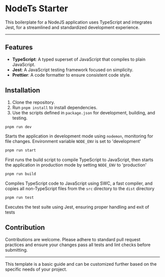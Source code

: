 # NodeTs Starter

This boilerplate for a NodeJS application uses TypeScript and integrates Jest, for a streamlined and standardized development experience.

---

## Features

- **TypeScript**: A typed superset of JavaScript that compiles to plain JavaScript.
- **Jest**: A JavaScript testing framework focused on simplicity.
- **Prettier**: A code formatter to ensure consistent code style.

## Installation

1. Clone the repository.
2. Run `pnpm install` to install dependencies.
3. Use the scripts defined in `package.json` for development, building, and testing.

```bash
pnpm run dev
```
Starts the application in development mode using `nodemon`, monitoring for file changes. Environment variable `NODE_ENV` is set to 'development'

```bash
pnpm run start
```
First runs the build script to compile TypeScript to JavaScript, then starts the application in production mode by setting `NODE_ENV` to 'production'

```bash
pnpm run build
```
Compiles TypeScript code to JavaScript using SWC, a fast compiler, and copies all non-TypeScript files from the `src` directory to the `dist` directory

```bash
pnpm run test
```
Executes the test suite using Jest, ensuring proper handling and exit of tests


## Contribution

Contributions are welcome. Please adhere to standard pull request practices and ensure your changes pass all tests and lint checks before submitting.

---

This template is a basic guide and can be customized further based on the specific needs of your project.
